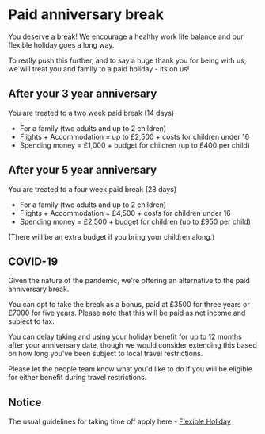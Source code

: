 # Paid anniversary break

You deserve a break! We encourage a healthy work life balance and our flexible holiday goes a long way.

To really push this further, and to say a huge thank you for being with us, we will treat you and family to a paid holiday - its on us!

## After your 3 year anniversary 
You are treated to a two week paid break (14 days)
* For a family (two adults and up to 2 children)
* Flights + Accommodation = up to £2,500 + costs for children under 16 
* Spending money = £1,000 + budget for children (up to £400 per child)

## After your 5 year anniversary 
You are treated to a four week paid break (28 days)
* For a family (two adults and up to 2 children)
* Flights + Accommodation = £4,500 + costs for children under 16
* Spending money = £2,500 + budget for children (up to £950 per child)

(There will be an extra budget if you bring your children along.)

## COVID-19
Given the nature of the pandemic, we're offering an alternative to the paid anniversary break.

You can opt to take the break as a bonus, paid at £3500 for three years or £7000 for five years. Please note that this will be paid as net income and subject to tax.

You can delay taking and using your holiday benefit for up to 12 months after your anniversary date, though we would consider extending this based on how long you've been subject to local travel restrictions.

Please let the people team know what you'd like to do if you will be eligible for either benefit during travel restrictions.

## Notice
The usual guidelines for taking time off apply here - [Flexible Holiday](flexible_holiday.md)
